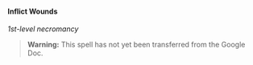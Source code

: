 #### Inflict Wounds
<!-- markdownlint-disable-next-line no-emphasis-as-heading -->
_1st-level necromancy_

> **Warning:**
> This spell has not yet been transferred from the Google Doc.
